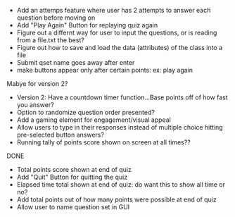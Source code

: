 - Add an attemps feature where user has 2 attempts to answer each question before moving on
- Add "Play Again" Button for replaying quiz again
- Figure out a differnt way for user to input the questions, or is reading from a file.txt the best?
- Figure out how to save and load the data (attributes) of the class into a file
- Submit qset name goes away after enter
- make buttons appear only after certain points: ex: play again

Mabye for version 2?
- Version 2: Have a countdown timer function...Base points off of how fast you answer?
- Option to randomize question order presented?
- Add a gaming element for engagement/visual appeal
- Allow users to type in their responses instead of multiple choice hitting pre-selected button answers?
- Running tally of points score shown on screen at all times??


DONE
- Total points score shown at end of quiz
- Add "Quit" Button for quitting the quiz
- Elapsed time total shown at end of quiz: do want this to show all time or no?
- Add total points out of how many points were possible at end of quiz
- Allow user to name question set in GUI